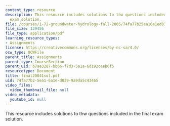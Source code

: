 ```yaml
---
content_type: resource
description: This resource includes solutions to thw questions included in the final
  exam solution.
file: /courses/1-72-groundwater-hydrology-fall-2005/74fa77b25ea16a1ed0399a9da5c43465_final20041sol.pdf
file_size: 129456
file_type: application/pdf
learning_resource_types:
- Assignments
license: https://creativecommons.org/licenses/by-nc-sa/4.0/
ocw_type: OCWFile
parent_title: Assignments
parent_type: CourseSection
parent_uid: b7ae3287-bb66-f7d3-5a1a-6d192ceeb6f5
resourcetype: Document
title: final20041sol.pdf
uid: 74fa77b2-5ea1-6a1e-d039-9a9da5c43465
video_files:
  video_thumbnail_file: null
video_metadata:
  youtube_id: null
---
```

This resource includes solutions to thw questions included in the final exam solution.